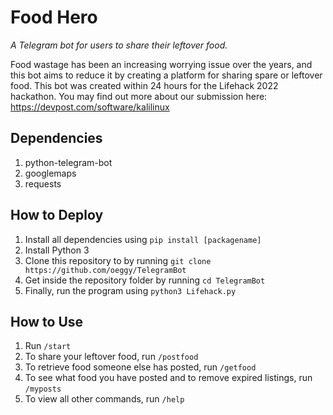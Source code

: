 # Food Hero

_A Telegram bot for users to share their leftover food._

Food wastage has been an increasing worrying issue over the years, and this bot aims to reduce it by creating a platform for sharing spare or leftover food.
This bot was created within 24 hours for the Lifehack 2022 hackathon. You may find out more about our submission here: https://devpost.com/software/kalilinux

## Dependencies
1. python-telegram-bot
2. googlemaps
3. requests


## How to Deploy
1. Install all dependencies using `pip install [packagename]` 
2. Install Python 3
3. Clone this repository to by running `git clone https://github.com/oeggy/TelegramBot`
4. Get inside the repository folder by running `cd TelegramBot`
5. Finally, run the program using `python3 Lifehack.py`


## How to Use
1. Run `/start`
2. To share your leftover food, run `/postfood`
3. To retrieve food someone else has posted, run `/getfood`
4. To see what food you have posted and to remove expired listings, run `/myposts`
5. To view all other commands, run `/help`
